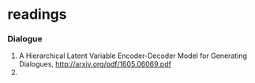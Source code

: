 # readings


### Dialogue
1. A Hierarchical Latent Variable Encoder-Decoder Model for Generating Dialogues, http://arxiv.org/pdf/1605.06069.pdf
2. 




